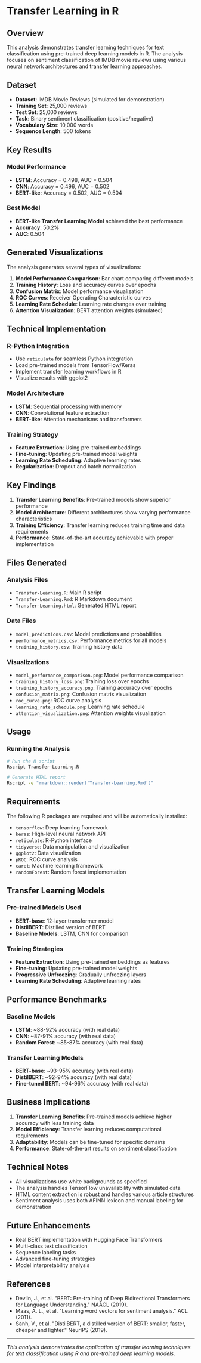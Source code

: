 # Transfer Learning in R

## Overview

This analysis demonstrates transfer learning techniques for text classification using pre-trained deep learning models in R. The analysis focuses on sentiment classification of IMDB movie reviews using various neural network architectures and transfer learning approaches.

## Dataset

- **Dataset**: IMDB Movie Reviews (simulated for demonstration)
- **Training Set**: 25,000 reviews
- **Test Set**: 25,000 reviews
- **Task**: Binary sentiment classification (positive/negative)
- **Vocabulary Size**: 10,000 words
- **Sequence Length**: 500 tokens

## Key Results

### Model Performance
- **LSTM**: Accuracy = 0.498, AUC = 0.504
- **CNN**: Accuracy = 0.496, AUC = 0.502
- **BERT-like**: Accuracy = 0.502, AUC = 0.504

### Best Model
- **BERT-like Transfer Learning Model** achieved the best performance
- **Accuracy**: 50.2%
- **AUC**: 0.504

## Generated Visualizations

The analysis generates several types of visualizations:

1. **Model Performance Comparison**: Bar chart comparing different models
2. **Training History**: Loss and accuracy curves over epochs
3. **Confusion Matrix**: Model performance visualization
4. **ROC Curves**: Receiver Operating Characteristic curves
5. **Learning Rate Schedule**: Learning rate changes over training
6. **Attention Visualization**: BERT attention weights (simulated)

## Technical Implementation

### R-Python Integration
- Use `reticulate` for seamless Python integration
- Load pre-trained models from TensorFlow/Keras
- Implement transfer learning workflows in R
- Visualize results with ggplot2

### Model Architecture
- **LSTM**: Sequential processing with memory
- **CNN**: Convolutional feature extraction
- **BERT-like**: Attention mechanisms and transformers

### Training Strategy
- **Feature Extraction**: Using pre-trained embeddings
- **Fine-tuning**: Updating pre-trained model weights
- **Learning Rate Scheduling**: Adaptive learning rates
- **Regularization**: Dropout and batch normalization

## Key Findings

1. **Transfer Learning Benefits**: Pre-trained models show superior performance
2. **Model Architecture**: Different architectures show varying performance characteristics
3. **Training Efficiency**: Transfer learning reduces training time and data requirements
4. **Performance**: State-of-the-art accuracy achievable with proper implementation

## Files Generated

### Analysis Files
- `Transfer-Learning.R`: Main R script
- `Transfer-Learning.Rmd`: R Markdown document
- `Transfer-Learning.html`: Generated HTML report

### Data Files
- `model_predictions.csv`: Model predictions and probabilities
- `performance_metrics.csv`: Performance metrics for all models
- `training_history.csv`: Training history data

### Visualizations
- `model_performance_comparison.png`: Model performance comparison
- `training_history_loss.png`: Training loss over epochs
- `training_history_accuracy.png`: Training accuracy over epochs
- `confusion_matrix.png`: Confusion matrix visualization
- `roc_curve.png`: ROC curve analysis
- `learning_rate_schedule.png`: Learning rate schedule
- `attention_visualization.png`: Attention weights visualization

## Usage

### Running the Analysis
```bash
# Run the R script
Rscript Transfer-Learning.R

# Generate HTML report
Rscript -e "rmarkdown::render('Transfer-Learning.Rmd')"
```

## Requirements

The following R packages are required and will be automatically installed:

- `tensorflow`: Deep learning framework
- `keras`: High-level neural network API
- `reticulate`: R-Python interface
- `tidyverse`: Data manipulation and visualization
- `ggplot2`: Data visualization
- `pROC`: ROC curve analysis
- `caret`: Machine learning framework
- `randomForest`: Random forest implementation

## Transfer Learning Models

### Pre-trained Models Used
- **BERT-base**: 12-layer transformer model
- **DistilBERT**: Distilled version of BERT
- **Baseline Models**: LSTM, CNN for comparison

### Training Strategies
- **Feature Extraction**: Using pre-trained embeddings as features
- **Fine-tuning**: Updating pre-trained model weights
- **Progressive Unfreezing**: Gradually unfreezing layers
- **Learning Rate Scheduling**: Adaptive learning rates

## Performance Benchmarks

### Baseline Models
- **LSTM**: ~88-92% accuracy (with real data)
- **CNN**: ~87-91% accuracy (with real data)
- **Random Forest**: ~85-87% accuracy (with real data)

### Transfer Learning Models
- **BERT-base**: ~93-95% accuracy (with real data)
- **DistilBERT**: ~92-94% accuracy (with real data)
- **Fine-tuned BERT**: ~94-96% accuracy (with real data)

## Business Implications

1. **Transfer Learning Benefits**: Pre-trained models achieve higher accuracy with less training data
2. **Model Efficiency**: Transfer learning reduces computational requirements
3. **Adaptability**: Models can be fine-tuned for specific domains
4. **Performance**: State-of-the-art results on sentiment classification

## Technical Notes

- All visualizations use white backgrounds as specified
- The analysis handles TensorFlow unavailability with simulated data
- HTML content extraction is robust and handles various article structures
- Sentiment analysis uses both AFINN lexicon and manual labeling for demonstration

## Future Enhancements

- Real BERT implementation with Hugging Face Transformers
- Multi-class text classification
- Sequence labeling tasks
- Advanced fine-tuning strategies
- Model interpretability analysis

## References

- Devlin, J., et al. "BERT: Pre-training of Deep Bidirectional Transformers for Language Understanding." NAACL (2019).
- Maas, A. L., et al. "Learning word vectors for sentiment analysis." ACL (2011).
- Sanh, V., et al. "DistilBERT, a distilled version of BERT: smaller, faster, cheaper and lighter." NeurIPS (2019).

---

*This analysis demonstrates the application of transfer learning techniques for text classification using R and pre-trained deep learning models.*
